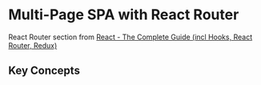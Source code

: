 # Multi-Page SPA with React Router

React Router section from [React - The Complete Guide (incl Hooks, React Router, Redux)](https://www.udemy.com/course/react-the-complete-guide-incl-redux/)

## Key Concepts


